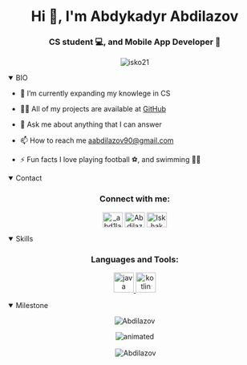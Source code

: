 <h1 align="center">Hi 👋, I'm Abdykadyr Abdilazov</h1>
<h3 align="center">CS student 💻, and Mobile App Developer 📱</h3>
<p align="center"> <img src="https://komarev.com/ghpvc/?username=abd1lazov&label=Profile%20views&color=0e75b6&style=flat" alt="isko21" /> </p>

<details open>
<summary>BIO</summary>

- 🔭 I’m currently expanding my knowlege in CS 

- 👨‍💻 All of my projects are available at [GitHub](https://github.com/Isko21)

- 💬 Ask me about anything that I can answer

- 📫 How to reach me aabdilazov90@gmail.com

- ⚡️ Fun facts I love playing football ⚽️, and swimming 🏊‍♂️


</details>
 
<details open>
<summary>Contact</summary>
<h3 align="center">Connect with me:</h3>
<p align="center">
<a href="https://instagram.com/_abd1lazov" target="blank"><img align="center" src="https://raw.githubusercontent.com/rahuldkjain/github-profile-readme-generator/master/src/images/icons/Social/instagram.svg" alt="_abd1lazov" height="30" width="40" /></a>
<a href="https://t.me/MRX_111" target="blank"><img align="center" src="https://cdn-icons-png.flaticon.com/512/5968/5968804.png" alt="Abdilazov" height="30" width="40" /></a>
<a href="https://www.linkedin.com/in/abdilazov-abdykadyr-363059254/" target="blank"><img align="center" src="https://raw.githubusercontent.com/rahuldkjain/github-profile-readme-generator/master/src/images/icons/Social/linked-in-alt.svg" alt="Iskhak Suranov" height="30" width="40" /></a>

</details>

<details open>
<summary>Skills</summary>
<h3 align="center">Languages and Tools:</h3>
<p align="center"> 
<a href="https://www.java.com/en/" target="_blank"> <img src="https://cdn-icons-png.flaticon.com/512/226/226777.png" alt="java" width="40" height="40"/> </a>
<a href="https://kotlinlang.org/" target="_blank"> <img src="https://upload.wikimedia.org/wikipedia/commons/0/06/Kotlin_Icon.svg" alt="kotlin" width="40" height="40"/> </a>
</p>
</details>
  
<details open>
<summary>Milestone</summary>
<p align="center"><img align="center" src="https://github-readme-stats.vercel.app/api/top-langs?username=abd1lazov&show_icons=true&locale=en&layout=compact" alt="Abdilazov" /></p>

<p align="center">
  <img src="https://github-readme-stats.vercel.app/api?username=abd1lazov&show_icons=true&hide_border=true" alt="animated" />
</p>

<p align="center">&nbsp;<img align="center" src="https://github-readme-streak-stats.herokuapp.com/?user=abd1lazov&" alt="Abdilazov" /></p>

</details>

